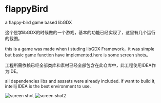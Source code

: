 # flappyBird
a flappy-bird game based libGDX

这个是学libGDX的时候做的一个游戏，基本的功能已经实现了，这里有几个运行的截图。

this is a game was made when i studing libGDX Framework，it was simple but basic game function have implemented.here is some screen shots。

工程所需依赖已经全部类库和素材已经全部包含在此仓库中，此工程使用IDEA作为IDE。

all dependencies libs and asssets were already included. if want to build it, intellij IDEA is the best environment to use.

![screen shot](http://gwjyhs.com/t6/702/1556706561x2728294198.png)
![screen shot2](http://gwjyhs.com/t6/702/1556706666x2728293947.png)
